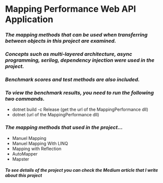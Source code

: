 # **Mapping Performance Web API Application**
### _The mapping methods that can be used when transferring between objects in this project are examined._
### _Concepts such as multi-layered architecture, async programming, serilog, dependency injection were used in the project._
### _Benchmark scores and test methods are also included._
### _To view the benchmark results, you need to run the following two commands._
- dotnet build -c Release (get the url of the MappingPerformance dll)
- dotnet (url of the MappingPerformance dll)
### _The mapping methods that used in the project..._
- Manuel Mapping
- Manuel Mapping With LINQ
- Mapping with Reflection
- AutoMapper
- Mapster

#### _To see details of the project you can check the Medium article that I write about this project_
